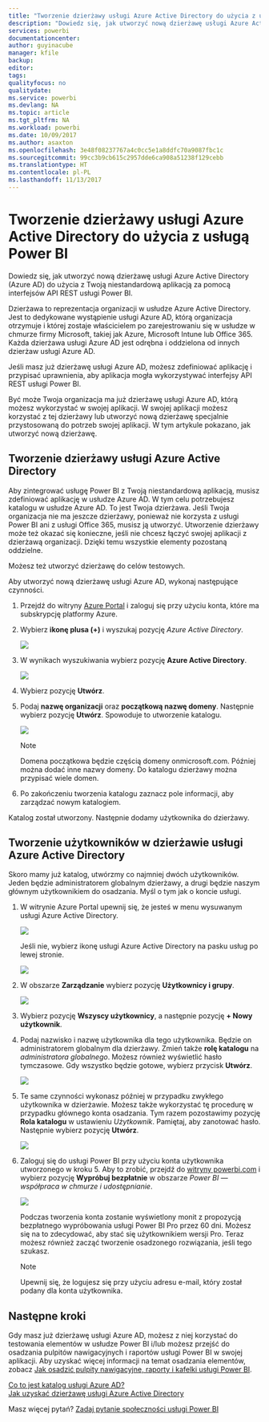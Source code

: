 ```yaml
---
title: "Tworzenie dzierżawy usługi Azure Active Directory do użycia z usługą Power BI"
description: "Dowiedz się, jak utworzyć nową dzierżawę usługi Azure Active Directory (Azure AD) do użycia z Twoją niestandardową aplikacją za pomocą interfejsów API REST usługi Power BI."
services: powerbi
documentationcenter: 
author: guyinacube
manager: kfile
backup: 
editor: 
tags: 
qualityfocus: no
qualitydate: 
ms.service: powerbi
ms.devlang: NA
ms.topic: article
ms.tgt_pltfrm: NA
ms.workload: powerbi
ms.date: 10/09/2017
ms.author: asaxton
ms.openlocfilehash: 3e48f08237767a4c0cc5e1a8ddfc70a9087fbc1c
ms.sourcegitcommit: 99cc3b9cb615c2957dde6ca908a51238f129cebb
ms.translationtype: HT
ms.contentlocale: pl-PL
ms.lasthandoff: 11/13/2017
---
```

# <a name="create-an-azure-active-directory-tenant-to-use-with-power-bi"></a>Tworzenie dzierżawy usługi Azure Active Directory do użycia z usługą Power BI
Dowiedz się, jak utworzyć nową dzierżawę usługi Azure Active Directory (Azure AD) do użycia z Twoją niestandardową aplikacją za pomocą interfejsów API REST usługi Power BI.

Dzierżawa to reprezentacja organizacji w usłudze Azure Active Directory. Jest to dedykowane wystąpienie usługi Azure AD, którą organizacja otrzymuje i której zostaje właścicielem po zarejestrowaniu się w usłudze w chmurze firmy Microsoft, takiej jak Azure, Microsoft Intune lub Office 365. Każda dzierżawa usługi Azure AD jest odrębna i oddzielona od innych dzierżaw usługi Azure AD.

Jeśli masz już dzierżawę usługi Azure AD, możesz zdefiniować aplikację i przypisać uprawnienia, aby aplikacja mogła wykorzystywać interfejsy API REST usługi Power BI.

Być może Twoja organizacja ma już dzierżawę usługi Azure AD, którą możesz wykorzystać w swojej aplikacji. W swojej aplikacji możesz korzystać z tej dzierżawy lub utworzyć nową dzierżawę specjalnie przystosowaną do potrzeb swojej aplikacji. W tym artykule pokazano, jak utworzyć nową dzierżawę.

## <a name="create-an-azure-active-directory-tenant"></a>Tworzenie dzierżawy usługi Azure Active Directory
Aby zintegrować usługę Power BI z Twoją niestandardową aplikacją, musisz zdefiniować aplikację w usłudze Azure AD. W tym celu potrzebujesz katalogu w usłudze Azure AD. To jest Twoja dzierżawa. Jeśli Twoja organizacja nie ma jeszcze dzierżawy, ponieważ nie korzysta z usługi Power BI ani z usługi Office 365, musisz ją utworzyć. Utworzenie dzierżawy może też okazać się konieczne, jeśli nie chcesz łączyć swojej aplikacji z dzierżawą organizacji. Dzięki temu wszystkie elementy pozostaną oddzielne.

Możesz też utworzyć dzierżawę do celów testowych.

Aby utworzyć nową dzierżawę usługi Azure AD, wykonaj następujące czynności.

1. Przejdź do witryny [Azure Portal](https://portal.azure.com) i zaloguj się przy użyciu konta, które ma subskrypcję platformy Azure.
2. Wybierz **ikonę plusa (+)** i wyszukaj pozycję *Azure Active Directory*.
   
    ![](media/create-an-azure-active-directory-tenant/new-directory.png)
3. W wynikach wyszukiwania wybierz pozycję **Azure Active Directory**.
   
    ![](media/create-an-azure-active-directory-tenant/new-directory2.png)
4. Wybierz pozycję **Utwórz**.
5. Podaj **nazwę organizacji** oraz **początkową nazwę domeny**. Następnie wybierz pozycję **Utwórz**. Spowoduje to utworzenie katalogu.
   
    ![](media/create-an-azure-active-directory-tenant/organization-and-domain.png)
   
   > [!NOTE]
   > Domena początkowa będzie częścią domeny onmicrosoft.com. Później można dodać inne nazwy domeny. Do katalogu dzierżawy można przypisać wiele domen.
   > 
   > 
6. Po zakończeniu tworzenia katalogu zaznacz pole informacji, aby zarządzać nowym katalogiem.

Katalog został utworzony. Następnie dodamy użytkownika do dzierżawy.

## <a name="create-some-users-in-your-azure-active-directory-tenant"></a>Tworzenie użytkowników w dzierżawie usługi Azure Active Directory
Skoro mamy już katalog, utwórzmy co najmniej dwóch użytkowników. Jeden będzie administratorem globalnym dzierżawy, a drugi będzie naszym głównym użytkownikiem do osadzania. Myśl o tym jak o koncie usługi.

1. W witrynie Azure Portal upewnij się, że jesteś w menu wysuwanym usługi Azure Active Directory.
   
    ![](media/create-an-azure-active-directory-tenant/aad-flyout.png)
   
    Jeśli nie, wybierz ikonę usługi Azure Active Directory na pasku usług po lewej stronie.
   
    ![](media/create-an-azure-active-directory-tenant/aad-service.png)
2. W obszarze **Zarządzanie** wybierz pozycję **Użytkownicy i grupy**.
   
    ![](media/create-an-azure-active-directory-tenant/users-and-groups.png)
3. Wybierz pozycję **Wszyscy użytkownicy**, a następnie pozycję **+ Nowy użytkownik**.
4. Podaj nazwisko i nazwę użytkownika dla tego użytkownika. Będzie on administratorem globalnym dla dzierżawy. Zmień także **rolę katalogu** na *administratora globalnego*. Możesz również wyświetlić hasło tymczasowe. Gdy wszystko będzie gotowe, wybierz przycisk **Utwórz**.
   
    ![](media/create-an-azure-active-directory-tenant/global-admin.png)
5. Te same czynności wykonasz później w przypadku zwykłego użytkownika w dzierżawie. Możesz także wykorzystać tę procedurę w przypadku głównego konta osadzania. Tym razem pozostawimy pozycję **Rola katalogu** w ustawieniu *Użytkownik*. Pamiętaj, aby zanotować hasło. Następnie wybierz pozycję **Utwórz**.
   
    ![](media/create-an-azure-active-directory-tenant/pbiembed-user.png)
6. Zaloguj się do usługi Power BI przy użyciu konta użytkownika utworzonego w kroku 5. Aby to zrobić, przejdź do [witryny powerbi.com](https://powerbi.microsoft.com/get-started/) i wybierz pozycję **Wypróbuj bezpłatnie** w obszarze *Power BI — współpraca w chmurze i udostępnianie*.
   
    ![](media/create-an-azure-active-directory-tenant/try-powerbi-free.png)
   
    Podczas tworzenia konta zostanie wyświetlony monit z propozycją bezpłatnego wypróbowania usługi Power BI Pro przez 60 dni. Możesz się na to zdecydować, aby stać się użytkownikiem wersji Pro. Teraz możesz również zacząć tworzenie osadzonego rozwiązania, jeśli tego szukasz.
   
   > [!NOTE]
   > Upewnij się, że logujesz się przy użyciu adresu e-mail, który został podany dla konta użytkownika.
   > 
   > 

## <a name="next-steps"></a>Następne kroki
Gdy masz już dzierżawę usługi Azure AD, możesz z niej korzystać do testowania elementów w usłudze Power BI i/lub możesz przejść do osadzania pulpitów nawigacyjnych i raportów usługi Power BI w swojej aplikacji. Aby uzyskać więcej informacji na temat osadzania elementów, zobacz [Jak osadzić pulpity nawigacyjne, raporty i kafelki usługi Power BI](embedding-content.md).

[Co to jest katalog usługi Azure AD?](https://docs.microsoft.com/azure/active-directory/active-directory-whatis)  
[Jak uzyskać dzierżawę usługi Azure Active Directory](https://docs.microsoft.com/azure/active-directory/develop/active-directory-howto-tenant)  

Masz więcej pytań? [Zadaj pytanie społeczności usługi Power BI](http://community.powerbi.com/)

